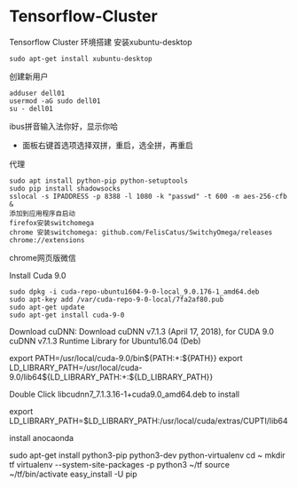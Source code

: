# Tensorflow-Cluster
Tensorflow Cluster 环境搭建
安装xubuntu-desktop

```
sudo apt-get install xubuntu-desktop
```

创建新用户

```
adduser dell01
usermod -aG sudo dell01
su - dell01
```

ibus拼音输入法你好，显示你哈
- 面板右键首选项选择双拼，重启，选全拼，再重启

代理
```
sudo apt install python-pip python-setuptools
sudo pip install shadowsocks 
sslocal -s IPADDRESS -p 8388 -l 1080 -k "passwd" -t 600 -m aes-256-cfb &
添加到应用程序自启动
firefox安装switchomega 
chrome 安装switchomega: github.com/FelisCatus/SwitchyOmega/releases
chrome://extensions
```

chrome网页版微信


Install Cuda 9.0 
```
sudo dpkg -i cuda-repo-ubuntu1604-9-0-local_9.0.176-1_amd64.deb
sudo apt-key add /var/cuda-repo-9-0-local/7fa2af80.pub
sudo apt-get update
sudo apt-get install cuda-9-0
```
Download cuDNN: Download cuDNN v7.1.3 (April 17, 2018), for CUDA 9.0
cuDNN v7.1.3 Runtime Library for Ubuntu16.04 (Deb)

export PATH=/usr/local/cuda-9.0/bin${PATH:+:${PATH}}
export LD_LIBRARY_PATH=/usr/local/cuda-9.0/lib64${LD_LIBRARY_PATH:+:${LD_LIBRARY_PATH}}

Double Click libcudnn7_7.1.3.16-1+cuda9.0_amd64.deb to install 

export LD_LIBRARY_PATH=$LD_LIBRARY_PATH:/usr/local/cuda/extras/CUPTI/lib64

install anocaonda 

sudo apt-get install python3-pip python3-dev python-virtualenv
cd ~
mkdir tf
virtualenv --system-site-packages -p python3 ~/tf
source ~/tf/bin/activate
easy_install -U pip




